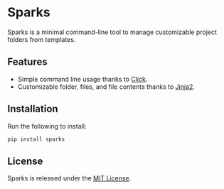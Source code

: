 # Sparks
<!-- insert badges here -->
Sparks is a minimal command-line tool to manage customizable project folders from templates.

## Features
* Simple command line usage thanks to [Click](https://click.palletsprojects.com).
* Customizable folder, files, and file contents thanks to [Jinja2](http://jinja.pocoo.org).

<!--
## Table of Contents
Optionally, include a table of contents in order to allow other people to quickly navigate especially long or detailed READMEs.
-->
## Installation
Run the following to install:
```bash
pip install sparks
```

<!--
## Usage
-->
<!--
## Contributing
For guidance on setting up a development environment and how to make a contribution to Sparks, see the [contributing guidelines](https://github.com/binaryart/sparks).
-->
<!--
## Credits
Include a section for credits in order to highlight and link to the authors of your project.
-->

## License
Sparks is released under the [MIT License](https://opensource.org/licenses/MIT).

